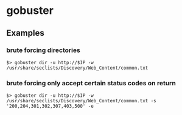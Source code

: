 # gobuster
## Examples
### brute forcing directories
```
$> gobuster dir -u http://$IP -w /usr/share/seclists/Discovery/Web_Content/common.txt
```
### brute forcing only accept certain status codes on return
```
$> gobuster dir -u http://$IP -w /usr/share/seclists/Discovery/Web_Content/common.txt -s '200,204,301,302,307,403,500' -e
```
